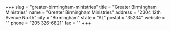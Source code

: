 +++
slug = "greater-birmingham-ministries"
title = "Greater Birmingham Ministries"
name = "Greater Birmingham Ministries"
address = "2304 12th Avenue North"
city = "Birmingham"
state = "AL"
postal = "35234"
website = ""
phone = "205 326-6821"
fax = ""
+++
